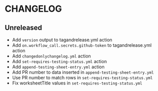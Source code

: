 # CHANGELOG

## Unreleased
 - Add `version` output to tagandrelease.yml action
 - Add `on.workflow_call.secrets.github-token` to tagandrelease.yml action
 - Add `changedonlychangelog.yml` action
 - Add `set-requires-testing-status.yml` action
 - Add `append-testing-sheet-entry.yml` action
 - Add PR number to data inserted in `append-testing-sheet-entry.yml`
 - Use PR number to match rows in `set-requires-testing-status.yml`
 - Fix worksheetTitle values in `set-requires-testing-status.yml`
